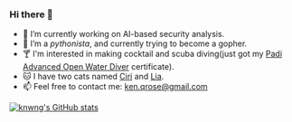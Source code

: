 ### Hi there 👋

- 🔭 I’m currently working on AI-based security analysis.
- 🌱 I’m a *pythonista*, and currently trying to become a gopher.
- 🍸 I'm interested in making cocktail and scuba diving(just got my [Padi Advanced Open Water Diver](https://www.padi.com/courses/advanced-open-water?lang=en) certificate).
- 🐱 I have two cats named [Ciri](https://witcher.fandom.com/wiki/Ciri) and [Lia](https://mzh.moegirl.org.cn/zh-hans/%E7%88%B1%E8%9C%9C%E8%8E%89%E9%9B%85).
- 📫 Feel free to contact me: ken.qrose@gmail.com

[![knwng's GitHub stats](https://github-readme-stats.vercel.app/api?username=knwng)](https://github.com/anuraghazra/github-readme-stats)
